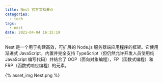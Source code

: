 ```yaml
---
title: Nest 官方文档要点
categories:
  - tech
tags:
  - nest
date: 2021-04-04 16:15:19
---
```



Nest 是一个用于构建高效，可扩展的 Node.js 服务器端应用程序的框架。它使用渐进式 JavaScript，内置并完全支持 TypeScript（但仍然允许开发人员使用纯 JavaScript 编写代码）并结合了 OOP（面向对象编程），FP（函数式编程）和 FRP（函数式响应编程）的元素。

<escape><!-- more --></escape>

{% asset_img Nest.png %}
